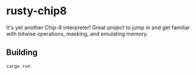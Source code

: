 # rusty-chip8

It's yet another Chip-8 interpreter!  Great project to jump in and get familiar with bitwise operations, masking, and emulating memory.

## Building

`cargo run`
